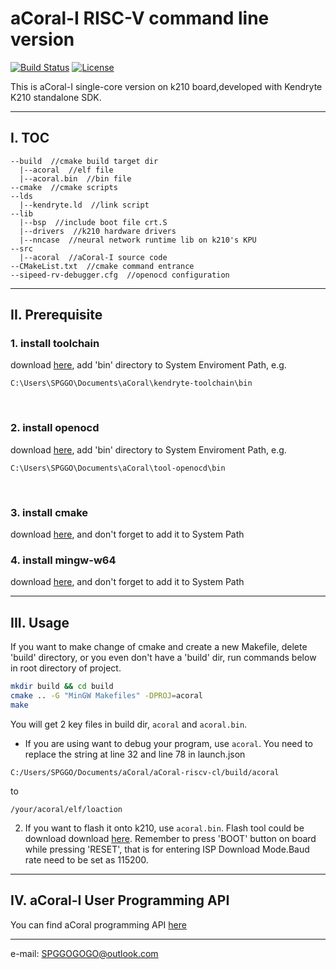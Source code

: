 # aCoral-I RISC-V command line version

[![Build Status](https://travis-ci.org/kendryte/kendryte-standalone-sdk.svg)](https://travis-ci.org/kendryte/kendryte-standalone-sdk)
[![License](https://img.shields.io/badge/License-Apache%202.0-blue.svg)](https://opensource.org/licenses/Apache-2.0)

This is aCoral-I single-core version on k210 board,developed with Kendryte K210 standalone SDK.

---
## I. TOC
```
--build  //cmake build target dir
  |--acoral  //elf file
  |--acoral.bin  //bin file
--cmake  //cmake scripts
--lds
  |--kendryte.ld  //link script
--lib
  |--bsp  //include boot file crt.S
  |--drivers  //k210 hardware drivers
  |--nncase  //neural network runtime lib on k210's KPU
--src
  |--acoral  //aCoral-I source code
--CMakeList.txt  //cmake command entrance
--sipeed-rv-debugger.cfg  //openocd configuration
```

---
## II. Prerequisite
### 1. install toolchain
download [here](https://github.com/kendryte/kendryte-gnu-toolchain/releases/tag/v8.2.0-20190213), add 'bin' directory to System Enviroment Path, e.g.
``` 
C:\Users\SPGGO\Documents\aCoral\kendryte-toolchain\bin
```
<br/>

### 2. install openocd
download [here](https://github.com/kendryte/openocd-kendryte/releases/tag/v0.2.3), add 'bin' directory to System Enviroment Path, e.g.
``` 
C:\Users\SPGGO\Documents\aCoral\tool-openocd\bin
```
<br/>


### 3. install cmake
download [here](https://cmake.org/download/), and don't forget to add it to System Path
<br/>


### 4. install mingw-w64
download [here](https://www.mingw-w64.org/downloads/), and don't forget to add it to System Path

---
## III. Usage

If you want to make change of cmake and create a new Makefile, delete 'build' directory, or you even don't have a 'build' dir,  run commands below in root directory of project.

```bash
mkdir build && cd build
cmake .. -G "MinGW Makefiles" -DPROJ=acoral
make
```

You will get 2 key files in build dir, `acoral` and `acoral.bin`.

* If you are using want to debug your program, use `acoral`. You need to replace the string at line 32 and line 78 in launch.json
```
C:/Users/SPGGO/Documents/aCoral/aCoral-riscv-cl/build/acoral
``` 
to
```
/your/acoral/elf/loaction
```
2. If you want to flash it onto k210, use `acoral.bin`. Flash tool could be download download [here](https://github.com/sipeed/kflash_gui/releases). Remember to press 'BOOT' button on board while pressing 'RESET', that is for entering ISP Download Mode.Baud rate need to be set as 115200.

---
## IV. aCoral-I User Programming API
You can find aCoral programming API [here](API.md)

---
e-mail: SPGGOGOGO@outlook.com
